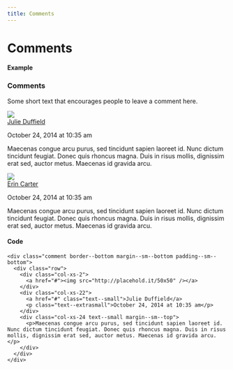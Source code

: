 ```yaml
---
title: Comments
---
```


# Comments

#### Example
<h3>Comments</h3>
<p class="text--extrasmall text--italic margin--xs--bottom padding--xs--bottom border--bottom">Some short text that encourages people to leave a comment here.</p>
<div class="comment border--bottom margin--sm--bottom padding--sm--bottom">
  <div class="row">
    <div class="col-xs-2">
      <a href="#"><img src="http://placehold.it/50x50" /></a>
    </div>
    <div class="col-xs-22">
      <a href="#" class="text--small">Julie Duffield</a>
      <p class="text--extrasmall">October 24, 2014 at 10:35 am</p>
    </div>
    <div class="col-xs-24 text--small margin--sm--top">
      <p>Maecenas congue arcu purus, sed tincidunt sapien laoreet id. Nunc dictum tincidunt feugiat. Donec quis rhoncus magna. Duis in risus mollis, dignissim erat sed, auctor metus. Maecenas id gravida arcu.</p>
    </div>
  </div>
</div>
<div class="comment border--bottom margin--sm--bottom padding--sm--bottom">
  <div class="row">
    <div class="col-xs-2">
      <a href="#"><img src="http://placehold.it/50x50" /></a>
    </div>
    <div class="col-xs-22">
      <a href="#" class="text--small">Erin Carter</a>
      <p class="text--extrasmall">October 24, 2014 at 10:35 am</p>
    </div>
    <div class="col-xs-24 text--small margin--sm--top">
      <p>Maecenas congue arcu purus, sed tincidunt sapien laoreet id. Nunc dictum tincidunt feugiat. Donec quis rhoncus magna. Duis in risus mollis, dignissim erat sed, auctor metus. Maecenas id gravida arcu.</p>
    </div>
  </div>
</div>

#### Code
```
<div class="comment border--bottom margin--sm--bottom padding--sm--bottom">
  <div class="row">
    <div class="col-xs-2">
      <a href="#"><img src="http://placehold.it/50x50" /></a>
    </div>
    <div class="col-xs-22">
      <a href="#" class="text--small">Julie Duffield</a>
      <p class="text--extrasmall">October 24, 2014 at 10:35 am</p>
    </div>
    <div class="col-xs-24 text--small margin--sm--top">
      <p>Maecenas congue arcu purus, sed tincidunt sapien laoreet id. Nunc dictum tincidunt feugiat. Donec quis rhoncus magna. Duis in risus mollis, dignissim erat sed, auctor metus. Maecenas id gravida arcu.</p>
    </div>
  </div>
</div>
```
